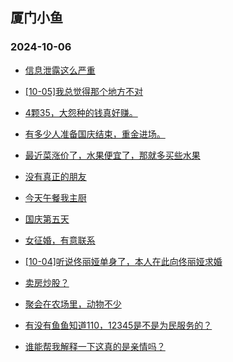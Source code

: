 ## 厦门小鱼 
### 2024-10-06

+ [信息泄露这么严重](http://bbs.xmfish.com/read-htm-tid-18248773.html)

+ [[10-05]我总觉得那个地方不对](http://bbs.xmfish.com/read-htm-tid-18248786.html)

+ [4颗35，大怨种的钱真好赚。](http://bbs.xmfish.com/read-htm-tid-18248828.html)

+ [有多少人准备国庆结束，重金进场。](http://bbs.xmfish.com/read-htm-tid-18248765.html)

+ [最近菜涨价了，水果便宜了，那就多买些水果](http://bbs.xmfish.com/read-htm-tid-18248788.html)

+ [没有真正的朋友](http://bbs.xmfish.com/read-htm-tid-18248762.html)

+ [今天午餐我主厨](http://bbs.xmfish.com/read-htm-tid-18248825.html)

+ [国庆第五天](http://bbs.xmfish.com/read-htm-tid-18248853.html)

+ [女征婚，有意联系](http://bbs.xmfish.com/read-htm-tid-18248856.html)

+ [[10-04]听说佟丽娅单身了，本人在此向佟丽娅求婚](http://bbs.xmfish.com/read-htm-tid-18248764.html)

+ [卖房炒股？](http://bbs.xmfish.com/read-htm-tid-18248837.html)

+ [聚会在农场里，动物不少](http://bbs.xmfish.com/read-htm-tid-18248876.html)

+ [有没有鱼鱼知道110，12345是不是为民服务的？](http://bbs.xmfish.com/read-htm-tid-18248813.html)

+ [谁能帮我解释一下这真的是亲情吗？](http://bbs.xmfish.com/read-htm-tid-18248868.html)

